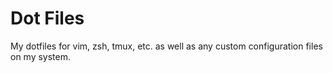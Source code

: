 Dot Files
========
My dotfiles for vim, zsh, tmux, etc. as well
as any custom configuration files on my system.
